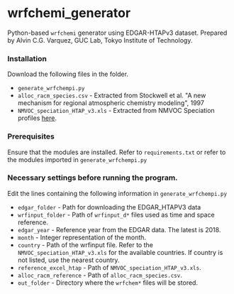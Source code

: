 # wrfchemi_generator
Python-based `wrfchemi` generator using EDGAR-HTAPv3 dataset.
Prepared by Alvin C.G. Varquez, GUC Lab, Tokyo Institute of Technology.

### Installation
Download the following files in the folder. 
* `generate_wrfchempi.py`
* `alloc_racm_species.csv` - Extracted from Stockwell et al. "A new mechanism for regional atmospheric chemistry modeling", 1997
* `NMVOC_speciation_HTAP_v3.xls` - Extracted from NMVOC Speciation profiles [here](https://edgar.jrc.ec.europa.eu/dataset_htap_v3).

### Prerequisites
Ensure that the modules are installed.
Refer to `requirements.txt` or refer to the modules imported in `generate_wrfchempi.py`

### Necessary settings before running the program.
Edit the lines containing the following information in `generate_wrfchempi.py`
* `edgar_folder` - Path for downloading the EDGAR_HTAPV3 data
* `wrfinput_folder` - Path of `wrfinput_d*` files used as time and space reference.
* `edgar_year` - Reference year from the EDGAR data. The latest is 2018.
* `month` - Integer representation of the month.
* `country` - Path of the wrfinput file. Refer to the `NMVOC_speciation_HTAP_v3.xls` for the available countries. If country is not listed, use the nearest country.
* `reference_excel_htap` - Path of `NMVOC_speciation_HTAP_v3.xls`.
* `alloc_racm_reference` - Path of `alloc_racm_species.csv`.
* `out_folder` - Directory where the `wrfchem*` files will be stored.
